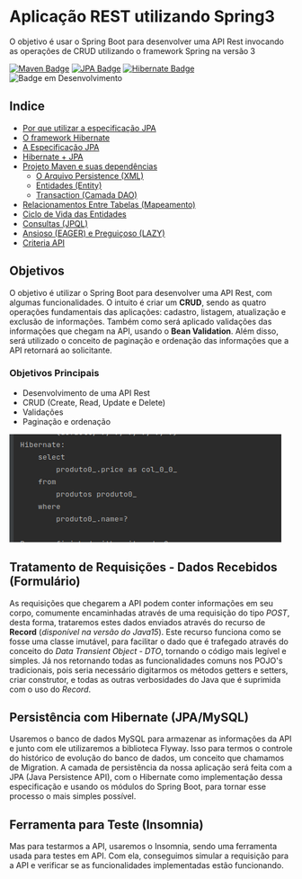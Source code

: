 # Aplicação REST utilizando Spring3
O objetivo é usar o Spring Boot para desenvolver uma API Rest invocando as operações de CRUD utilizando o framework Spring na versão 3

[![Maven Badge](https://img.shields.io/badge/-Maven-black?style=flat-square&logo=Apache-Maven&logoColor=white&link=https://maven.apache.org/)](https://maven.apache.org/)
[![JPA Badge](https://img.shields.io/badge/-JPA-blue?style=flat-square&logo=GitHub&logoColor=white&link=https://docs.jboss.org/author/display/AS71/JPA%20Reference%20Guide.html)](https://docs.jboss.org/author/display/AS71/JPA%20Reference%20Guide.html)
[![Hibernate Badge](https://img.shields.io/badge/-Hibernate-green?style=flat-square&logo=Hibernate&logoColor=white&link=https://docs.jboss.org/hibernate/orm/current/quickstart/html_single/)](https://docs.jboss.org/hibernate/orm/current/quickstart/html_single/)
![Badge em Desenvolvimento](http://img.shields.io/static/v1?label=STATUS&message=EM%20DESENVOLVIMENTO&color=GREEN&style=for-the-badge)

## Indice

*   [Por que utilizar a especificação JPA](#por-que-utilizar-a-especificação-jpa)
*   [O framework Hibernate](#o-framework-hibernate)
*   [A Especificação JPA](#a-especificação-jpa)
*   [Hibernate + JPA](#hibernate--jpa)
*   [Projeto Maven e suas dependências](#projeto-maven-e-suas-dependências)
    *   [O Arquivo Persistence (XML)](#o-arquivo-persistence-xml)
    *   [Entidades (Entity)](#entidades-entity)
    *   [Transaction (Camada DAO)](#transaction-camada-dao)
*   [Relacionamentos Entre Tabelas (Mapeamento)](#relacionamentos-entre-tabelas-mapeamento)
*   [Ciclo de Vida das Entidades](#ciclo-de-vida-das-entidades)
*   [Consultas (JPQL)](#consultas-jpql)
*   [Ansioso (EAGER) e Preguiçoso (LAZY)](#ansioso-eager-e-preguiçoso-lazy)
*   [Criteria API](#criteria-api)


## Objetivos
O objetivo é utilizar o Spring Boot para desenvolver uma API Rest, com algumas funcionalidades. O intuito é criar um **CRUD**, sendo as quatro operações fundamentais das aplicações: cadastro, listagem, atualização e exclusão de informações. Também como será aplicado validações das informações que chegam na API, usando o **Bean Validation**. Além disso, será utilizado o conceito de paginação e ordenação das informações que a API retornará ao solicitante.

### Objetivos Principais
*	Desenvolvimento de uma API Rest
*	CRUD (Create, Read, Update e Delete)
*	Validações
*	Paginação e ordenação




![Buscar Por Nome](https://github.com/willdkdevj/jpa_hibernate/blob/master/assets/buscarPrecoPorNome.png)


## Tratamento de Requisições - Dados Recebidos (Formulário)
As requisições que chegarem a API podem conter informações em seu corpo, comumente encaminhadas através de uma requisição do tipo *POST*, desta forma, trataremos estes dados enviados através do recurso de **Record** (*disponível na versão do Java15*). Este recurso funciona como se fosse uma classe imutável, para facilitar o dado que é trafegado através do conceito do *Data Transient Object - DTO*, tornando o código mais legível e simples. Já nos retornando todas as funcionalidades comuns nos POJO's tradicionais, pois seria necessário digitarmos os métodos getters e setters, criar construtor, e todas as outras verbosidades do Java que é suprimida com o uso do *Record*.

## Persistência com Hibernate (JPA/MySQL)
Usaremos o banco de dados MySQL para armazenar as informações da API e junto com ele utilizaremos a biblioteca Flyway. Isso para termos o controle do histórico de evolução do banco de dados, um conceito que chamamos de Migration.
A camada de persistência da nossa aplicação será feita com a JPA (Java Persistence API), com o Hibernate como implementação dessa especificação e usando os módulos do Spring Boot, para tornar esse processo o mais simples possível.



## Ferramenta para Teste (Insomnia)
Mas para testarmos a API, usaremos o Insomnia, sendo uma ferramenta usada para testes em API. Com ela, conseguimos simular a requisição para a API e verificar se as funcionalidades implementadas estão funcionando.
